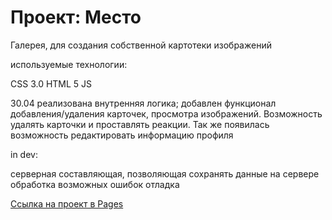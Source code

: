 # Проект: Место

Галерея, для создания собственной картотеки изображений 

используемые технологии:

CSS 3.0
HTML 5
JS

30.04
реализована внутренняя логика; добавлен функционал добавления/удаления карточек, просмотра изображений. Возможность удалять карточки и проставлять реакции. Так же появилась возможность редактировать информацию профиля

in dev:

серверная составляющая, позволяющая сохранять данные на сервере
обработка возможных ошибок
отладка


[Ссылка на проект в Pages](https://phizick.github.io/mesto-project/)



